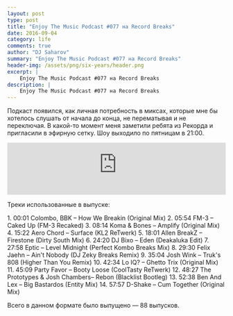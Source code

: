 ```yaml
---
layout: post
type: post
title: "Enjoy The Music Podcast #077 на Record Breaks"
date: 2016-09-04
category: life
comments: true
author: "DJ Saharov"
summary: "Enjoy The Music Podcast #077 на Record Breaks"
header-img: /assets/png/six-years/header.png
excerpt: |
    Enjoy The Music Podcast #077 на Record Breaks
description: |
    Enjoy The Music Podcast #077 на Record Breaks
---
```


<p>
<span class="firstcharacter">П</span>одкаст появился, как личная потребность в миксах, которые мне бы хотелось слушать от начала до конца, не перематывая и не переключая. В какой-то момент меня заметили ребята из Рекорда и пригласили в эфирную сетку. Шоу выходило по пятницам в 21:00.
</p>

<iframe width="100%" height="120" src="https://player-widget.mixcloud.com/widget/iframe/?hide_cover=1&feed=%2Fdjsaharovofficial%2Fenjoy-the-music-podcast-077%2F" frameborder="0" allow="encrypted-media; fullscreen; autoplay; idle-detection; speaker-selection; web-share;" ></iframe>

<p>Треки использованные в выпуске:</p>
1. 00:01 Colombo, BBK – How We Breakin (Original Mix)
2. 05:54 FM-3 – Caked Up (FM-3 Recaked)
3. 08:14 Koma & Bones – Amplify (Original Mix)
4. 15:22 Aero Chord – Surface (KL2 ReTwerk)
5. 18:01 Allen BreakZ – Firestone (Dirty South Mix)
6. 24:20 DJ Bixo – Eden (Deakaluka Edit)
7. 27:58 Eptic – Level Midnight (Perfect Kombo Breaks Mix)
8. 29:30 Felix Jaehn – Ain't Nobody (DJ Zeky Breaks Remix)
9. 35:04 Josh Wink – Truk's 808 (Higher Than You Remix)
10. 42:34 Lo IQ? – Ghetto Trix (Original Mix)
11. 45:09 Party Favor – Booty Loose (CoolTasty ReTwerk)
12. 48:27 The Prototypes & Josh Chambers– Rebon (Blacklist Bootleg)
13. 52:38 Ben And Lex – Big Bastardos (Entity Mix)
14. 57:57 D-Shake – Cum Together (Original Mix)

<p>Всего в данном формате было выпущено &mdash; 88 выпусков.</p>